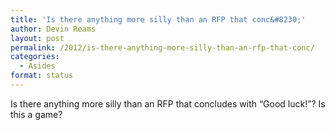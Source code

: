 ```yaml
---
title: 'Is there anything more silly than an RFP that conc&#8230;'
author: Devin Reams
layout: post
permalink: /2012/is-there-anything-more-silly-than-an-rfp-that-conc/
categories:
  - Asides
format: status
---
```

Is there anything more silly than an RFP that concludes with &#8220;Good luck!&#8221;? Is this a game?